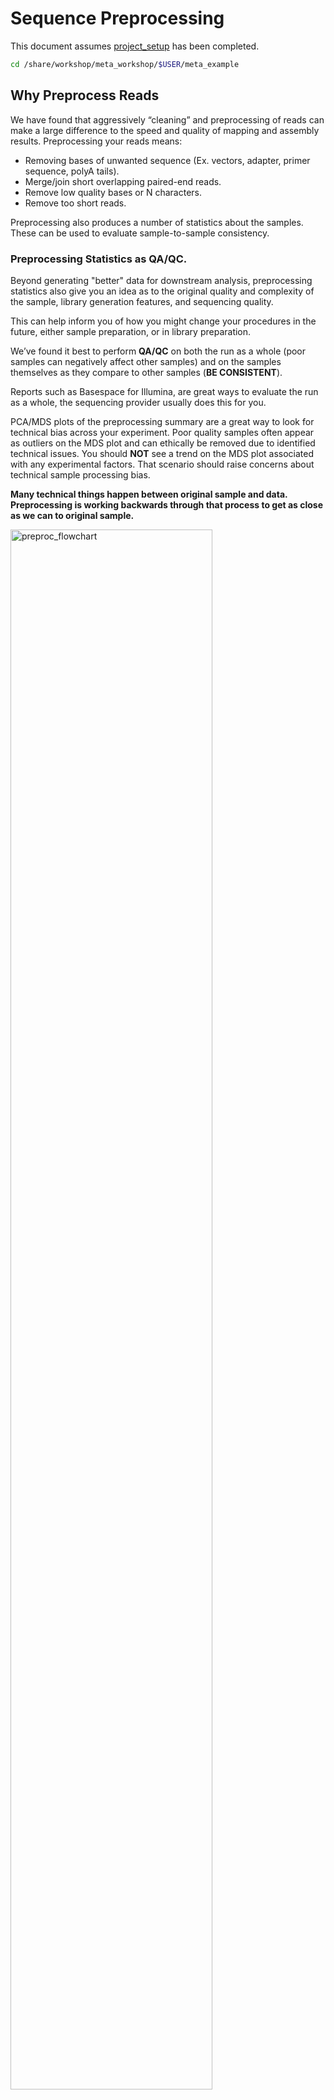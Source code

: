# Sequence Preprocessing

This document assumes [project_setup](./00_project_setup_mm.md) has been completed.

```bash
cd /share/workshop/meta_workshop/$USER/meta_example
```

## Why Preprocess Reads

We have found that aggressively “cleaning” and preprocessing of reads can make a large difference to the speed and quality of mapping and assembly results. Preprocessing your reads means:

  * Removing bases of unwanted sequence (Ex. vectors, adapter, primer sequence, polyA tails).
  * Merge/join short overlapping paired-end reads.
  * Remove low quality bases or N characters.
  * Remove too short reads.

Preprocessing also produces a number of statistics about the samples. These can be used to evaluate sample-to-sample consistency.

### Preprocessing Statistics as QA/QC.

Beyond generating "better" data for downstream analysis, preprocessing statistics also give you an idea as to the original quality and complexity of the sample, library generation features, and sequencing quality.

This can help inform you of how you might change your procedures in the future, either sample preparation, or in library preparation.

We’ve found it best to perform __QA/QC__ on both the run as a whole (poor samples can negatively affect other samples) and on the samples themselves as they compare to other samples (**BE CONSISTENT**).

Reports such as Basespace for Illumina, are great ways to evaluate the run as a whole, the sequencing provider usually does this for you.  

PCA/MDS plots of the preprocessing summary are a great way to look for technical bias across your experiment. Poor quality samples often appear as outliers on the MDS plot and can ethically be removed due to identified technical issues. You should **NOT** see a trend on the MDS plot associated with any experimental factors. That scenario should raise concerns about technical sample processing bias.

**Many technical things happen between original sample and data. Preprocessing is working backwards through that process to get as close as we can to original sample.**

<img src="preproc_mm_figures/preproc_flowchart.png" alt="preproc_flowchart" width="80%"/>


The amount of attention required in preprocessing highly depends on the study goal. For example, if one is aiming to create a high quality metagenome assembled genomes, then the minimum base quality should not be less than 10 or even 20, at the same time the minimum length of the reads should not be too short. If one is aiming to produce taxonomy profiling, then these criteria could be relaxed.


### Preprocessing Workflow

1. Remove contaminants (at least PhiX).
1. Identify and remove any adapter present
1. Join and potentially extend, overlapping paired end reads (RNA reads only)
1. Trim sequences (5’ and 3’) by quality score (I like Q20)
1. Cleanup
  * Remove any reads that are less then the minimum length parameter (50bp for DNA, 30bp for RNA)
  * Produce preprocessing statistics

## HTStream Streamed Preprocessing of Sequence Data

HTStream is a suite of preprocessing applications for high throughput sequencing data (ex. Illumina). A fast C++ implementation, designed with discreet functionality that can be pipelined together using standard Unix piping.

Benefits Include:
  * No intermediate files, reducing storage footprint.
  * Reduced I/O, files are only read in and written out once to disk.
  * Handles both single end and paired end reads at the same time.
  * Applications process reads at the same time allowing for process parallelization.
  * Built on top of mature C++ Boost libraries to reduce bugs and memory leaks.
  * Designed following the philosophy of [Program Design in the UNIX Environment](https://onlinelibrary.wiley.com/doi/abs/10.1002/j.1538-7305.1984.tb00055.x).
  * Works with native Unix/Linux applications such as grep/sed/awk etc.
  * Can build a custom preprocessing pipeline to fit the specific expectation of the data.
  * A single JSON output per sample detailing the preprocessing statistics from each application.

HTStream achieves these benefits by using a tab delimited intermediate format that allows for streaming from application to application. This streaming creates some awesome efficiencies when preprocessing HTS data and makes it fully interoperable with other standard Linux tools.

#### A traditional preprocessing pipeline:

<img src="preproc_mm_figures/typical_pipeline.png" alt="typical_pipeline" width="80%"/>


#### An HTStream preprocessing pipline:
<img src="preproc_mm_figures/htstream_pipeline.png" alt="typical_pipeline" width="80%"/>


This approach also uses significantly less storage as there are no intermediate files. HTStream can do this by streaming a tab-delimited format called tab6.

Single end reads are 3 columns:

`read1id  read1seq  read1qual`

Paired end reads are 6 columns:

`read1id  read1seq  read1qual  read2id  read2seq  read2qual`


### HTStream applications

HTStream includes the following applications:

hts_AdapterTrimmer: Identify and remove adapter sequences.  
hts_CutTrim: Discreet 5' and/or 3' basepair trimming.  
hts_LengthFilter: Remove reads outside of min and/or max length.  
hts_NTrimmer: Extract the longest subsequence with no Ns.    
hts_Overlapper: Overlap paired end reads, removing adapters when present.  
hts_PolyATTrim: Identify and remove polyA/T sequence.  
hts_Primers: Identify and optionally remove 5' and/or 3' primer sequence.  
hts_QWindowTrim: 5' and/or 3' quality score base trimming using windows.  
hts_SeqScreener: Identify and remove/keep/count contaminants (default phiX).  
hts_Stats: Compute read stats.  
hts_SuperDeduper: Identify and remove PCR duplicates.  

The source code and pre-compiled binaries for Linux can be downloaded and installed [from the GitHub repository](https://github.com/s4hts/HTStream).

HTStream is also available on [Bioconda](https://bioconda.github.io/), and there is even an image on [Docker Hub](https://hub.docker.com/r/dzs74/htstream).

HTStream was designed to be extensible. We continue to add new preprocessing routines and welcome contributions from collaborators.

If you encounter any bugs or have suggestions for improvement, please post them to [issues](https://github.com/s4hts/HTStream/issues).

--------

# HTStream tutorial


### <font color='red'> Start Exercise 1: </font>

## Running HTStream

Let's run the first step of our HTStream preprocessing pipeline, which is always to gather basic stats on the read files. For now, we're only going to run one sample through the pipeline.

When building a new pipeline, it is almost always a good idea to use a small subset of the data in order to speed up development. A small sample of reads will take seconds to process and help you identify problems that may have only been apparent after hours of waiting for the full data set to process.


1. Let's start by first taking a small subsample of reads, so that our trial run through the pipeline goes really quickly.

    ```bash
    cd /share/workshop/meta_workshop/$USER/meta_example
    mkdir HTS_testing
    cd HTS_testing
    pwd
    ```

    * *Why run ```pwd``` here?*


    Then create a small dataset.

    ```bash
    zcat ../00-RawData/ANG_301_DNA_1.fastq.gz | head -400000 | gzip > ANG_301_DNA.subset_R1.fastq.gz
    zcat ../00-RawData/ANG_301_DNA_2.fastq.gz | head -400000 | gzip > ANG_301_DNA.subset_R2.fastq.gz
    ls -l
    ```

    So we ```zcat``` (uncompress and send to stdout), pipe ```|```  to ```head``` (param -400000) then pipe to ```gzip``` to recompress and name our files subset.

    * *How many reads are we going to analyze in our subset?*

1. Now we'll run our first preprocessing step ```hts_Stats```, first loading the module and then looking at help.

    ```bash
    cd /share/workshop/meta_workshop/$USER/meta_example/HTS_testing
    module load htstream/1.3.2
    hts_Stats --help
    ```

    * *What version of hts_Stats is loaded?*


1. Now lets run ```hts_Stats``` and look at the output.

    ```bash
    hts_Stats -1 ANG_301_DNA.subset_R1.fastq.gz \
              -2 ANG_301_DNA.subset_R2.fastq.gz \
              -L ANG_301_DNA.stats.json > out.tab
    ```

    * *What happens if you run hts_Stats without piping output to out.tab?*

    * *Can you think of a way to view the output from hts_Stats in __less__ without creating out.tab?*

    By default, all HTS apps output tab formatted files to the stdout.

    Take a look at the output (remember ```q``` quits):
    ```bash
    less out.tab
    ```

    The output was difficult to understand, lets try without line wrapping (note that you can also type ```-S``` from within ```less``` if you forget). Scroll with the arrow keys, left, right, up, and down.
    ```bash
    less -S out.tab
    ```

    And delete out.tab since we are done with it:
    ```bash
    rm out.tab
    ```

    Remember how this output looks, we will revisit it later.

1. Now lets change the command slightly.
    ```bash
    hts_Stats -1 ANG_301_DNA.subset_R1.fastq.gz \
              -2 ANG_301_DNA.subset_R2.fastq.gz \
              -L ANG_301_DNA.stats.json -f ANG_301_DNA.stats
    ```

    * *What parameters did we use, what do they do?*

    Lets take a look at the output of stats

    ```bash
    ls -lah
    ```

    <div class="output">
    total 23M
    drwxrwsr-x 2 jli workshop    7 Dec  8 20:09 .
    drwxrwsr-x 7 jli workshop    7 Dec  8 20:07 ..
    -rw-rw-r-- 1 jli workshop  42K Dec  8 20:09 ANG_301_DNA.stats.json
    -rw-rw-r-- 1 jli workshop 5.7M Dec  8 20:09 ANG_301_DNA.stats_R1.fastq.gz
    -rw-rw-r-- 1 jli workshop 5.8M Dec  8 20:09 ANG_301_DNA.stats_R2.fastq.gz
    -rw-rw-r-- 1 jli workshop 5.7M Dec  8 20:08 ANG_301_DNA.subset_R1.fastq.gz
    -rw-rw-r-- 1 jli workshop 5.8M Dec  8 20:08 ANG_301_DNA.subset_R2.fastq.gz
    </div>

    * *Which files were generated from hts\_Stats?*
    * *Did stats change any of the data (are the contents of ANG_301_DNA.stats_R1.fastq.gz identical to ANG_301_DNA.subset_R1.fastq.gz)?*

1. Lets look at the file **ANG_301_DNA.stats.json**

    ```bash
    less -S ANG_301_DNA.stats.json
    ```

    The logs generated by htstream are in [JSON](https://en.wikipedia.org/wiki/JSON) format, like a database format but meant to be readable.



### Using HTStream to remove PhiX.

[PhiX Control v3](https://www.illumina.com/products/by-type/sequencing-kits/cluster-gen-sequencing-reagents/phix-control-v3.html) is a common control in Illumina runs, and facilities may not tell you if/when PhiX has been spiked in. Since it does not have a barcode, in theory should not be in your data.

However:
* When we know PhiX has been spiked in, we find sequence every time.
    * [update] When dual matched barcodes are used, then almost zero phiX reads can be identified.
* When we know that PhiX has not been spiked in, we rarely find matching sequence.

For RNAseq and variant analysis (any mapping based technique) it is not critical to remove, but for sequence assembly it is (and will often assemble into a full-length PhiX genome). Unless you are sequencing PhiX, it is noise, so its better safe than sorry to screen for it every time.


1. First, view the help documentation for hts_SeqScreener

    ```bash
    cd /share/workshop/meta_workshop/$USER/meta_example/HTS_testing
    hts_SeqScreener -h
    ```

1. Run HTStream on the small test set.

    ```bash
    hts_SeqScreener -1 ANG_301_DNA.subset_R1.fastq.gz \
                    -2 ANG_301_DNA.subset_R2.fastq.gz \
                    -L ANG_301_DNA.phix.json -f ANG_301_DNA.phix
    ```

    * *Which files were generated from hts\_SeqScreener?*

    * *Take look at the file ANG_301_DNA.phix.json*

    * *How many reads were identified as PhiX?*

    * *What fraction of reads were identified as PhiX, do you think cleanup worked well for this sample?*

### Getting more advanced: Streaming multiple applications together

1. Lets try it out. First run hts_Stats and then hts_SeqScreener in a streamed fashion.

    ```bash
    cd /share/workshop/meta_workshop/$USER/meta_example/HTS_testing

    hts_Stats -1 ANG_301_DNA.subset_R1.fastq.gz \
              -2 ANG_301_DNA.subset_R2.fastq.gz \
              -L ANG_301_DNA.streamed.json |
    hts_SeqScreener -A ANG_301_DNA.streamed.json \
              -f ANG_301_DNA.streamed
    ```

    Note the pipe, ```|```, between the two applications!

    **Questions**
    * *What new parameters did we use here?*

    * *What parameter is SeqScreener using that specifies how reads are input?*

    * *Look at the file ANG_301_DNA.streamed.json*

        * *Can you find the section for each program?*

        * *Were the programs run in the order you expected?*

        * *Check the JSON file that is produced. Were any PhiX reads identified?

### <font color='red'> Stop Group Exercise 1 </font>

--------

## The preprocessing pipeline

1. hts_Stats: get stats on *input* raw reads
1. hts_SeqScreener: remove PhiX
1. hts_AdapterTrimmer: identify and remove adapter sequence
1. hts_Overlapper: overlap paired end reads (RNA data only)
1. hts_QWindowTrim: remove poor quality bases
1. hts_LengthFilter: use to remove all reads < 50bp for DNA data and < 30bp for RNA data
1. hts_Stats: get stats on *output* cleaned reads

------

### Adapter trimming by overlapping reads.

Consider the three scenarios below

**Insert size > length of the number of cycles**

<img src="preproc_mm_figures/overlap_pairs.png" alt="overlap_pairs" width="80%"/>

hts_AdapterTrimmer product: original pairs

hts_Overlapper product: original pairs

**Insert size < length of the number of cycles (10bp min)**

<img src="preproc_mm_figures/overlap_single.png" alt="overlap_single" width="80%"/>

hts_AdapterTrimmer product: original pairs

hts_Overlapper product: extended, single

**Insert size < length of the read length**

<img src="preproc_mm_figures/overlap_adapter.png" alt="overlap_adapter" width="80%"/>

hts_AdapterTrimmer product: adapter trimmed, pairs

hts_Overlapper product: adapter trimmed, single

Both hts_AdapterTrimmer and hts_Overlapper employ this principle to identify and remove adapters for paired-end reads. For paired-end reads the difference between the two are the output, as overlapper produces single-end reads when the pairs overlap and adapter trimmer keeps the paired end format. For single-end reads, adapter trimmer identifies and removes adapters by looking for the adapter sequence, where overlapper just ignores single-end reads (nothing to overlap).


### You can do a quick check for evidence of Illumina sequencing adapters using basic Linux commnads

Remember that Illumina reads must have P5 and P7 adapters and generally look like this (in R1 orientation):

```code
P5---Index-Read1primer-------INSERT-------Read2primer--index--P7(rc)
                     |---R1 starts here-->
```

This sequence is P7(rc): **AGATCGGAAGAGCACACGTCTGAACTCCAGTCA**. It should present in any R1 that contains a full-length adapter sequence. It is easy to search for this sequence using zcat and grep:

```bash
cd /share/workshop/meta_workshop/$USER/meta_example/HTS_testing
zcat ANG_301_DNA.subset_R1.fastq.gz | grep GATCGGAAGAGCACACGTCTGAA
```

----

### Q-window trimming.

As a sequencing run progresses the quality scores tend to get worse. Quality scores are essentially a guess about the accuracy of a base call, so it is common to trim of the worst quality bases.

<img src="preproc_mm_figures/Qwindowtrim.png" alt="Qwindowtrim" width="80%"/>

This is how reads commonly look, they start at "good" quality, increase to "excellent" and degrade to "poor", with R2 always looking worse (except when they don't) than R1 and get worse as the number of cycles increases.

hts_QWindowTrim trims 5' and/or 3' end of the sequence using a windowing (average quality in window) approach.


### Lets put it all together

### <font color='red'> Start Group Exercise 2 </font>

--------

```bash
cd /share/workshop/meta_workshop/$USER/meta_example/HTS_testing

hts_Stats -L ANG_301_DNA_htsStats.json -N "initial stats" \
    -1 ANG_301_DNA.subset_R1.fastq.gz \
    -2 ANG_301_DNA.subset_R2.fastq.gz | \
hts_SeqScreener -A ANG_301_DNA_htsStats.json -N "screen phix" | \
hts_AdapterTrimmer -A ANG_301_DNA_htsStats.json -N "trim adapters" | \
hts_QWindowTrim -A ANG_301_DNA_htsStats.json -N "quality trim the ends of reads" | \
hts_LengthFilter -A ANG_301_DNA_htsStats.json -N "remove reads < 50bp" \
    -n -m 50 | \
hts_Stats -A ANG_301_DNA_htsStats.json -N "final stats" \
    -f ANG_301_DNA.htstream
```

Note the patterns:
* In the first routine we use -1 and -2 to specify the original reads.
* In the final routine -f fastq prefix to write out new preprocessed reads.
* For the log, we specify -L in the first app to write out to a new log, and then use -A for the second routine onward to append log output, generating a single log file at the end.
* All other parameters are algorithm specific, can review using --help

**Questions**
* *Review the final json output, how many reads do we have left?*

* *Confirm that number by counting the number of reads in the final output files.*

* *How many reads had adapters that were cut off?*

* *How many PCR duplicates were there?*

* *Anything else interesting?*

## Run HTStream on the Project.

We can now run the preprocessing routine across all samples on the real data using a SLURM script, [hts_preproc.slurm](../software_scripts/scripts/hts_preproc.slurm), that we should take a look at now.

```bash
cd /share/workshop/meta_workshop/$USER/meta_example/scripts  # We'll run this from the main directory
wget https://ucdavis-bioinformatics-training.github.io/2021-December-Metagenomics-and-Metatranscriptomics/software_scripts/scripts/hts_preproc.slurm
less hts_preproc.slurm
```

When you are done, type "q" to exit.

<div class="script">#!/bin/bash
#SBATCH --nodes=1
#SBATCH --ntasks=1
#SBATCH --cpus-per-task=7
#SBATCH --time=0-10
#SBATCH --mem=20000 # Memory pool for all cores (see also --mem-per-cpu)
#SBATCH --reservation=meta_workshop
#SBATCH --account=workshop
#SBATCH --partition=production
#SBATCH --output=slurmout/hts_%A_%a.out # File to which STDOUT will be written
#SBATCH --error=slurmout/hts_%A_%a.err # File to which STDERR will be written


start=`date +%s`
hostname

export baseP=/share/workshop/meta_workshop/$USER/meta_example
export seqP=$baseP/00-RawData
export cwd=$baseP/scripts

SAMPLE=`head -n ${SLURM_ARRAY_TASK_ID} samples.txt | tail -1 `
TYPE=$1

echo $SAMPLE
echo $TYPE
export outdir=$baseP/01-HTS_Preproc/$TYPE

if [ ! -e $outdir ]; then
    mkdir -p $outdir
fi

if [ ! -e "$outdir/$SAMPLE" ]; then
    mkdir -p $outdir/$SAMPLE
fi

module load htstream/1.3.2

if [ $TYPE == "DNA" ]
then
  call="hts_Stats -L $outdir/$SAMPLE/$SAMPLE.stats.log \
      -1 $seqP/${SAMPLE}_${TYPE}_1.fastq.gz -2 $seqP/${SAMPLE}_${TYPE}_2.fastq.gz | \
      hts_SeqScreener -A $outdir/$SAMPLE/$SAMPLE.stats.log | \
      hts_AdapterTrimmer -A $outdir/$SAMPLE/$SAMPLE.stats.log | \
      hts_QWindowTrim -A $outdir/$SAMPLE/$SAMPLE.stats.log | \
      hts_LengthFilter -m 50 -A $outdir/$SAMPLE/$SAMPLE.stats.log | \
      hts_Stats -f $outdir/$SAMPLE/${SAMPLE}_${TYPE}.cleaned -A $outdir/$SAMPLE/$SAMPLE.stats.log"
else
  call="hts_Stats -L $outdir/Overlap/$SAMPLE/$SAMPLE.stats.log \
      -1 $seqP/${SAMPLE}_${TYPE}_1.fastq.gz -2 $seqP/${SAMPLE}_${TYPE}_2.fastq.gz | \
      hts_SeqScreener -A $outdir/Overlap/$SAMPLE/$SAMPLE.stats.log | \
      hts_AdapterTrimmer -A $outdir/Overlap/$SAMPLE/$SAMPLE.stats.log | \
      hts_Overlapper -o 10 -A $outdir/Overlap/$SAMPLE/$SAMPLE.stats.log | \
      hts_QWindowTrim -A $outdir/Overlap/$SAMPLE/$SAMPLE.stats.log | \
      hts_LengthFilter -m 30 -A $outdir/Overlap/$SAMPLE/$SAMPLE.stats.log | \
      hts_Stats -f $outdir/Overlap/$SAMPLE/${SAMPLE}_${TYPE}.cleaned -A $outdir/$SAMPLE/$SAMPLE.stats.log"
fi


echo $call
eval $call

end=`date +%s`
runtime=$((end-start))
echo Runtime: $runtime seconds


</div>


Double check to make sure that slurmout and 01-HTS_Preproc directories have been created for output, then after looking at the script, let's run it.

```bash
cd /share/workshop/meta_workshop/$USER/meta_example/
mkdir -p scripts/slurmout  # -p tells mkdir not to complain if the directory already exists
mkdir -p 01-HTS_Preproc
cd scripts
sbatch -J ${USER}.dna --array=1-48 hts_preproc.slurm DNA  # DNA samples
sbatch -J ${USER}.rna --array=1-48 hts_preproc.slurm mRNA  # RNA samples
```

We can watch the progress of our task array using the 'squeue' command. Takes about 30 minutes to process each sample.

```bash
squeue -u $USER  # use your username
```

### <font color='red'> End Group Exercise 2 </font>

## Quality Assurance - Preprocessing statistics as QA/QC.

Beyond generating "better" data for downstream analysis, cleaning statistics also give you an idea as to the original quality and complexity of the sample, library generation, and sequencing quality.

The first step in this process is to talk with your sequencing provider to ask about run level quality metrics. The major sequencing platforms all provide quality metrics that can provide insight into whether things might have gone wrong during library preparation or sequencing. Sequencing providers often generate reports and provide them along with the sequencing data.

### BaseSpace Plots for Illumina data

<img src="preproc_mm_figures/good_run.png" alt="good" width="100%"/>

A nice run showing fairly random distribution of bases per cycle, > 80% bases above Q30, good cluster density and high pass filter rate, and very little drop off in read quality even at the end of the read.  



<img src="preproc_mm_figures/bad_run_PDs.png" alt="bad" width="100%"/>
A poor run showing less base diversity, only 39% bases above Q30, potentially too high cluster density and low pass filter rate, and extreme drop off in read quality after ~100bp of R1, and an even worse profile in R2.  

Results like those above can help inform you of how you might change your protocol/procedures in the future, either sample preparation, or in library preparation.  

The next step is to consider quality metrics for each sample. The key consideration is that **(SAMPLES SHOULD BE CONSISTENT!)**. Plots of the preprocessing summary statistics are a great way to look for technical bias and/or batch effects (RNA samples are more affected by batch effects) within your experiment. Poor quality samples often appear as outliers and can ethically be removed due to identified technical issues.  

The JSON files output by HTStream provide this type of information.



### <font color='red'> Begin Group Exercise 3 </font>

1. Let's make sure that all jobs completed successfully.

    First check all the "htstream_\*.out" and "htstream_\*.err" files:

    ```bash
    cd /share/workshop/meta_workshop/$USER/meta_example/scripts
    cat slurmout/htstream_*.out
    ```

    Look through the output and make sure you don't see any errors. Now do the same for the err files:

    ```bash
    cat slurmout/htstream_*.err
    ```

    Also, check the output files. First check the number of forward and reverse output files (should be 22 each):

    ```bash
    cd ../01-HTS_Preproc
    ls */*R1* | wc -l
    ls */*R2* | wc -l
    ```

    *Did you get the answer you expected, why or why not?*


    Check the sizes of the files as well. Make sure there are no zero or near-zero size files and also make sure that the size of the files are in the same ballpark as each other:

    ```bash
    ls -lh *

    du -sh *
    ```

    *All of the samples started with the same number of reads. What can you tell from the file sizes about how cleaning went across the samples?*

    **IF for some reason HTStream didn't finish, the files are corrupted or you missed the session, please let one of us know and we will help. You can also copy over the HTStream output.**

    ```bash
    cp -r /share/biocore/workshops/2021-December-Meta/01-HTS_Preproc /share/workshop/meta_workshop/$USER/meta_example/.
    ```

1. Let's take a look at the differences in adapter content between the input and output files. First look at the input file:

    ```bash
    cd /share/workshop/meta_workshop/$USER/meta_example
    zless 00-RawData/ANG_301_DNA.R1.fastq.gz
    ```

    Let's search for the adapter sequence. Type '/' (a forward slash), and then type **AGATCGGAAGAGCACACGTCTGAACTCCAGTCAC** (the first part of the forward adapter). Press Enter. This will search for the sequence in the file and highlight each time it is found. You can now type "n" to cycle through the places where it is found. When you are done, type "q" to exit.

    Now look at the output file:

    ```bash
    zless 01-HTS_Preproc/DNA/ANG_301/ANG_301_DNA_R1.fastq.gz
    ```

    If you scroll through the data (using the spacebar), you will see that some of the sequences have been trimmed. Now, try searching for **AGATCGGAAGAGCACACGTCTGAACTCCAGTCAC** again. You shouldn't find it (adapters were trimmed remember), but rarely is anything perfect. You may need to use Control-C to get out of the search and then "q" to exit the 'less' screen.

    Lets grep for the sequence and get an idea of where it occurs in the raw sequences:

    ```bash
    zcat  00-RawData/ANG_301_DNA.R1.fastq.gz | grep --color=auto  AGATCGGAAGAGCACACGTCTGAACTCCAGTCAC
    ```

    * *What do you observe? Are these sequences useful for analysis?*

    ```bash
    zcat  01-HTS_Preproc/DNA/ANG_301/ANG_301_DNA_R1.fastq.gz | grep --color=auto  AGATCGGAAGAGCACACGTCTGAACTCCAGTCAC
    ```


    Lets grep for the sequence and count occurrences

    ```bash
    zcat  00-RawData/ANG_301_DNA.R1.fastq.gz | grep  AGATCGGAAGAGCACACGTCTGAACTCCAGTCAC | wc -l
    zcat  01-HTS_Preproc/DNA/ANG_301/ANG_301_DNA_R1.fastq.gz | grep  AGATCGGAAGAGCACACGTCTGAACTCCAGTCAC | wc -l
    ```

    * *What is the reduction in adapters found?*

    * *How could you modify the cleaning pipeline in order to remove the remaining sequences?*

--------
## A MultiQC report for HTStream JSON files


Finally lets use [MultiQC](https://multiqc.info/) to generate a summary of our output. Currently MultiQC support for HTStream is in development by Bradley Jenner, and has not been included in the official MultiQC package. If you'd like to try it on your own data, you can find a copy here [https://github.com/s4hts/MultiQC](https://github.com/s4hts/MultiQC).

```bash
## Run multiqc to collect statistics and create a report:
cd /share/workshop/meta_workshop/$USER/meta_example
module load multiqc/htstream.dev0
mkdir -p 02-HTS_multiqc_report/DNA
mkdir -p 02-HTS_multiqc_report/mRNA
multiqc -i HTSMultiQC-cleaning-report -o 02-HTS_multiqc_report/DNA ./01-HTS_Preproc/DNA
multiqc -i HTSMultiQC-cleaning-report -o 02-HTS_multiqc_report/mRNA ./01-HTS_Preproc/mRNA
```

Transfer the two HTSMultiQC-cleaning-report_multiqc_report.html to your computer and open them in a web browser.


Or in case of emergency, download the report we have generated: [HTSMultiQC-cleaning-report_multiqc_report for DNA samples](DNA-HTSMultiQC-cleaning-report_multiqc_report.html), and [HTSMultiQC-cleaning-report_multiqc_report for RNA samples](RNA-HTSMultiQC-cleaning-report_multiqc_report.html)

### <font color='red'> End Group Exercise 3 </font>

<!--
    I've created a small R script to read in each json file, pull out some relevant stats and write out a table for all samples.

    ```/bash
    cd /share/workshop/meta_workshop/$USER/meta_example  # We'll run this from the main directory
    wget https://raw.githubusercontent.com/ucdavis-bioinformatics-training/2021-December-Metagenomics-and-Metatranscriptomics/software_scripts/scripts/summarize_stats.R

    module load R
    R CMD BATCH summarize_stats.R 01-HTS_Preproc/DNA summary_hts_DNA.txt
    R CMD BATCH summarize_stats.R 01-HTS_Preproc/mRNA summary_hts_mRNA.txt
    cat summary_hts_DNA.txt
    ```

    Transfer summarize_hts*.txt to your computer using scp or winSCP, or copy/paste from cat [sometimes doesn't work],  

    For scp try, In a new shell session on your laptop. **NOT logged into tadpole**, and **REMEMBER to change __your_username__ to your own user name on your laptop**.

    ```bash
    mkdir ~/meta_workshop
    cd ~/meta_workshop
    scp your_username@tadpole.genomecenter.ucdavis.edu:/share/workshop/your_username/meta_example/summary_hts*.txt .
    ```

    Open in excel (or excel like application), you may have to move the header column 1 cell to the right, and lets review.

-->
**Questions**
* *Any problematic samples?*

* *Anything else worth discussing?*
